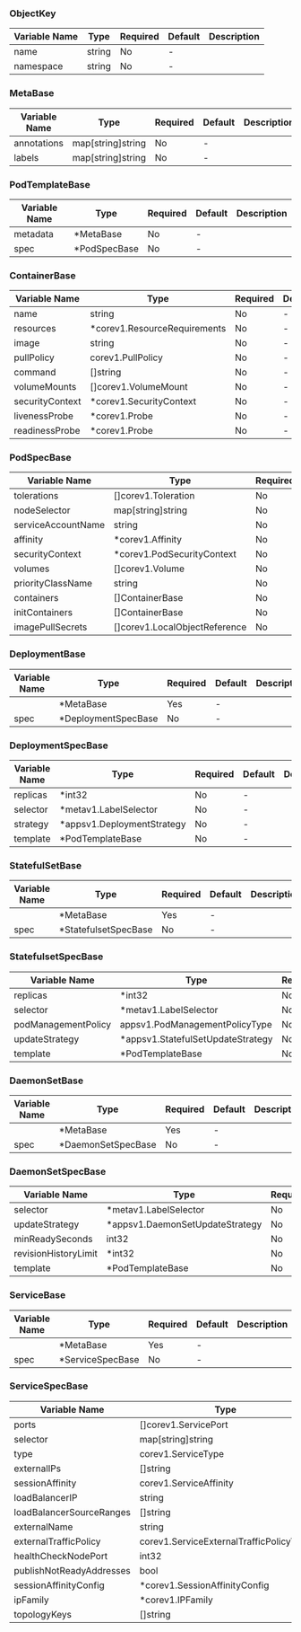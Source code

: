 ### ObjectKey
| Variable Name | Type | Required | Default | Description |
|---|---|---|---|---|
| name | string | No | - |  |
| namespace | string | No | - |  |
### MetaBase
| Variable Name | Type | Required | Default | Description |
|---|---|---|---|---|
| annotations | map[string]string | No | - |  |
| labels | map[string]string | No | - |  |
### PodTemplateBase
| Variable Name | Type | Required | Default | Description |
|---|---|---|---|---|
| metadata | *MetaBase | No | - |  |
| spec | *PodSpecBase | No | - |  |
### ContainerBase
| Variable Name | Type | Required | Default | Description |
|---|---|---|---|---|
| name | string | No | - |  |
| resources | *corev1.ResourceRequirements | No | - |  |
| image | string | No | - |  |
| pullPolicy | corev1.PullPolicy | No | - |  |
| command | []string | No | - |  |
| volumeMounts | []corev1.VolumeMount | No | - |  |
| securityContext | *corev1.SecurityContext | No | - |  |
| livenessProbe | *corev1.Probe | No | - |  |
| readinessProbe | *corev1.Probe | No | - |  |
### PodSpecBase
| Variable Name | Type | Required | Default | Description |
|---|---|---|---|---|
| tolerations | []corev1.Toleration | No | - |  |
| nodeSelector | map[string]string | No | - |  |
| serviceAccountName | string | No | - |  |
| affinity | *corev1.Affinity | No | - |  |
| securityContext | *corev1.PodSecurityContext | No | - |  |
| volumes | []corev1.Volume | No | - |  |
| priorityClassName | string | No | - |  |
| containers | []ContainerBase | No | - |  |
| initContainers | []ContainerBase | No | - |  |
| imagePullSecrets | []corev1.LocalObjectReference | No | - |  |
### DeploymentBase
| Variable Name | Type | Required | Default | Description |
|---|---|---|---|---|
|  | *MetaBase | Yes | - |  |
| spec | *DeploymentSpecBase | No | - |  |
### DeploymentSpecBase
| Variable Name | Type | Required | Default | Description |
|---|---|---|---|---|
| replicas | *int32 | No | - |  |
| selector | *metav1.LabelSelector | No | - |  |
| strategy | *appsv1.DeploymentStrategy | No | - |  |
| template | *PodTemplateBase | No | - |  |
### StatefulSetBase
| Variable Name | Type | Required | Default | Description |
|---|---|---|---|---|
|  | *MetaBase | Yes | - |  |
| spec | *StatefulsetSpecBase | No | - |  |
### StatefulsetSpecBase
| Variable Name | Type | Required | Default | Description |
|---|---|---|---|---|
| replicas | *int32 | No | - |  |
| selector | *metav1.LabelSelector | No | - |  |
| podManagementPolicy | appsv1.PodManagementPolicyType | No | - |  |
| updateStrategy | *appsv1.StatefulSetUpdateStrategy | No | - |  |
| template | *PodTemplateBase | No | - |  |
### DaemonSetBase
| Variable Name | Type | Required | Default | Description |
|---|---|---|---|---|
|  | *MetaBase | Yes | - |  |
| spec | *DaemonSetSpecBase | No | - |  |
### DaemonSetSpecBase
| Variable Name | Type | Required | Default | Description |
|---|---|---|---|---|
| selector | *metav1.LabelSelector | No | - |  |
| updateStrategy | *appsv1.DaemonSetUpdateStrategy | No | - |  |
| minReadySeconds | int32 | No | - |  |
| revisionHistoryLimit | *int32 | No | - |  |
| template | *PodTemplateBase | No | - |  |
### ServiceBase
| Variable Name | Type | Required | Default | Description |
|---|---|---|---|---|
|  | *MetaBase | Yes | - |  |
| spec | *ServiceSpecBase | No | - |  |
### ServiceSpecBase
| Variable Name | Type | Required | Default | Description |
|---|---|---|---|---|
| ports | []corev1.ServicePort | No | - |  |
| selector | map[string]string | No | - |  |
| type | corev1.ServiceType | No | - |  |
| externalIPs | []string | No | - |  |
| sessionAffinity | corev1.ServiceAffinity | No | - |  |
| loadBalancerIP | string | No | - |  |
| loadBalancerSourceRanges | []string | No | - |  |
| externalName | string | No | - |  |
| externalTrafficPolicy | corev1.ServiceExternalTrafficPolicyType | No | - |  |
| healthCheckNodePort | int32 | No | - |  |
| publishNotReadyAddresses | bool | No | - |  |
| sessionAffinityConfig | *corev1.SessionAffinityConfig | No | - |  |
| ipFamily | *corev1.IPFamily | No | - |  |
| topologyKeys | []string | No | - |  |
